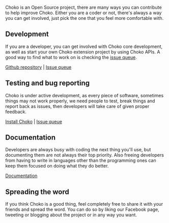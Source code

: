 Choko is an Open Source project, there are many ways you can contribute to help improve Choko. Either you are a coder or not, there's always a way you can get involved, just pick the one that you feel more comfortable with.

## Development

If you are a developer, you can get involved with Choko core development, as well as start your own Choko extension project by using Choko APIs. A good way to find what to work on is checking the [issue queue](https://github.com/recidive/choko/issues).

[Github repository](https://github.com/recidive/choko) | [Issue queue](https://github.com/recidive/choko/issues)

## Testing and bug reporting

Choko is under active development, as every piece of software, sometimes things may not work properly, we need people to test, break things and report back as issues, then developers will take care of given proper feedback.

[Install Choko](/documentation/installation) | [Issue queue](https://github.com/recidive/choko/issues)

## Documentation

Developers are always busy with coding the next thing you'll use, but documenting them are not always their top priority. Also freeing developers from having to write in languages other than the programming ones can keep them focused on doing what they do better.

[Documentation](/getting-started)

## Spreading the word

If you think Choko is a good thing, feel completely free to share it with your friends and spread the word. You can do so by liking our Facebook page, tweeting or blogging about the project or in any way you want.
